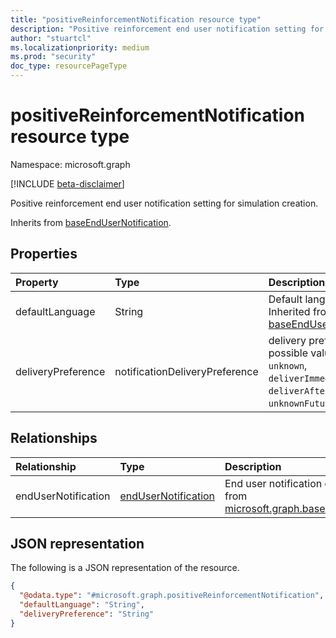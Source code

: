 ```yaml
---
title: "positiveReinforcementNotification resource type"
description: "Positive reinforcement end user notification setting for simulation creation."
author: "stuartcl"
ms.localizationpriority: medium
ms.prod: "security"
doc_type: resourcePageType
---
```


# positiveReinforcementNotification resource type

Namespace: microsoft.graph

[!INCLUDE [beta-disclaimer](../../includes/beta-disclaimer.md)]

Positive reinforcement end user notification setting for simulation creation.

Inherits from [baseEndUserNotification](../resources/baseendusernotification.md).

## Properties
|Property|Type|Description|
|:---|:---|:---|
|defaultLanguage|String|Default language. Inherited from [baseEndUserNotification](../resources/baseendusernotification.md).|
|deliveryPreference|notificationDeliveryPreference|delivery preferance.The possible values are: `unknown`, `deliverImmedietly`, `deliverAfterCampaignEnd`, `unknownFutureValue`.|

## Relationships
|Relationship|Type|Description|
|:---|:---|:---|
|endUserNotification|[endUserNotification](../resources/endusernotification.md)|End user notification detail. Inherited from [microsoft.graph.baseEndUserNotification](../resources/baseendusernotification.md)|

## JSON representation
The following is a JSON representation of the resource.
<!-- {
  "blockType": "resource",
  "@odata.type": "microsoft.graph.positiveReinforcementNotification"
}
-->
``` json
{
  "@odata.type": "#microsoft.graph.positiveReinforcementNotification",
  "defaultLanguage": "String",
  "deliveryPreference": "String"
}
```

